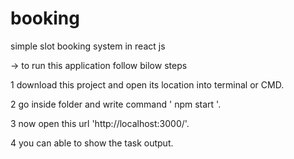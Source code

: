 # booking
simple slot booking system in react js

-> to run this application follow bilow steps

1 download this project and open its location into terminal or CMD.

2 go inside folder and write command ' npm start '.

3 now open this url 'http://localhost:3000/'.

4 you can able to show the task output.


